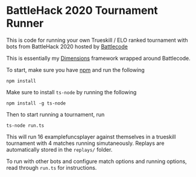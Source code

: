 # BattleHack 2020 Tournament Runner

This is code for running your own Trueskill / ELO ranked tournament with bots from BattleHack 2020 hosted by [Battlecode](https://battlecode.org)

This is essentially my [Dimensions](https://github.com/stonet2000/dimensions) framework wrapped around Battlecode.

To start, make sure you have [npm](https://npmjs.org) and run the following

```
npm install
```

Make sure to install `ts-node` by running the following

```
npm install -g ts-node
```

Then to start running a tournament, run
```
ts-node run.ts
```

This will run 16 examplefuncsplayer against themselves in a trueskill tournament with 4 matches running simutaneously. Replays are automatically stored in the `replays/` folder.

To run with other bots and configure match options and running options, read through `run.ts` for instructions.
